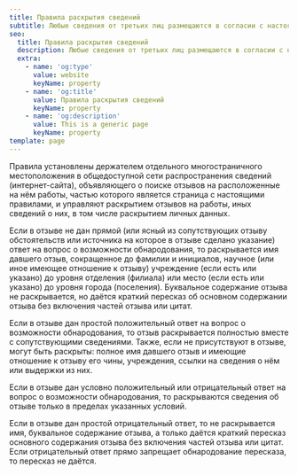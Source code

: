 ```yaml
---
title: Правила раскрытия сведений
subtitle: Любые сведения от третьих лиц размещаются в согласии с настоящими правилами
seo:
  title: Правила раскрытия сведений
  description: Любые сведения от третьих лиц размещаются в согласии с настоящими правилами
  extra:
    - name: 'og:type'
      value: website
      keyName: property
    - name: 'og:title'
      value: Правила раскрытия сведений
      keyName: property
    - name: 'og:description'
      value: This is a generic page
      keyName: property
template: page
---
```

Правила установлены держателем отдельного многостраничного местоположения в общедоступной сети распространения сведений (интернет-сайта), объявляющего о поиске отзывов на расположенные на нём работы, частью которого является страница с настоящими правилами, и управляют раскрытием отзывов на работы, иных сведений о них, в том числе раскрытием личных данных.

Если в отзыве не дан прямой (или ясный из сопутствующих отзыву обстоятельств или источника на которое в отзыве сделано указание) ответ на вопрос о возможности обнародования, то раскрывается имя давшего отзыв, сокращенное до фамилии и инициалов, научное (или иное имеющее отношение к отзыву) учреждение (если есть или указано) до уровня отделения (филиала) или место (если есть или указано) до уровня города (поселения). Буквальное содержание отзыва не раскрывается, но даётся краткий пересказ об основном содержании отзыва без включения частей отзыва или цитат.

Если в отзыве дан простой положительный ответ на вопрос о возможности обнародования, то отзыв раскрывается полностью вместе с сопутствующими сведениями. Также, если не присутствуют в отзыве, могут быть раскрыты: полное имя давшего отзыв и имеющие отношение к отзыву его чины, учреждения, ссылки на сведения о нём или выдержки из них.

Если в отзыве дан условно положительный или отрицательный ответ на вопрос о возможности обнародования, то раскрываются сведения об отзыве только в пределах указанных условий.

Если в отзыве дан простой отрицательный ответ, то не раскрывается имя, буквальное содержание отзыва, а только даётся краткий пересказ основного содержания отзыва без включения частей отзыва или цитат. Если отрицательный ответ прямо запрещает обнародование пересказа, то пересказ не даётся.
